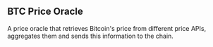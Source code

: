 ## BTC Price Oracle

A price oracle that retrieves Bitcoin's price from different price APIs, 
aggregates them and sends this information to the chain.
